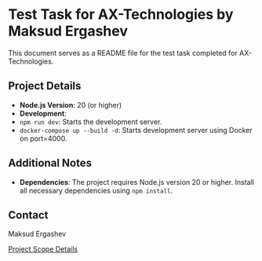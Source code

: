 # Test Task for AX-Technologies by Maksud Ergashev

This document serves as a README file for the test task completed for AX-Technologies.

## Project Details

- **Node.js Version**: 20 (or higher)
- **Development**:
- `npm run dev`: Starts the development server.
- `docker-compose up --build -d`: Starts development server using Docker on port=4000.

## Additional Notes
- **Dependencies**: The project requires Node.js version 20 or higher. Install all necessary dependencies using `npm install`.

## Contact

Maksud Ergashev

[Project Scope Details](https://docs.google.com/document/d/1pfEhIdAXxTtEopGcjfWQpp2N8PL63BYsY-cjqGUh5w0/edit)
